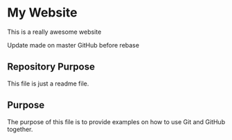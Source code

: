 # My Website

This is a really awesome website

Update made on master GitHub before rebase

## Repository Purpose

This file is just a readme file.

## Purpose

The purpose of this file is to provide examples
on how to use Git and GitHub together.